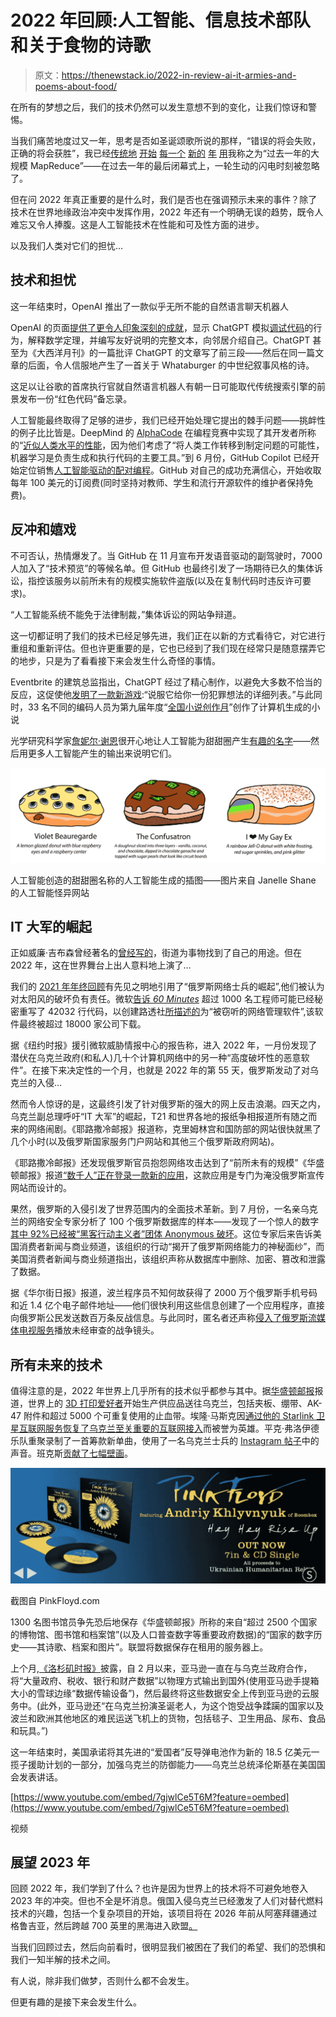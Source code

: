 # 2022 年回顾:人工智能、信息技术部队和关于食物的诗歌

> 原文：<https://thenewstack.io/2022-in-review-ai-it-armies-and-poems-about-food/>

在所有的梦想之后，我们的技术仍然可以发生意想不到的变化，让我们惊讶和警惕。

当我们痛苦地度过又一年，思考是否如圣诞颂歌所说的那样，“错误的将会失败，正确的将会获胜”，我已经[传统地](https://thenewstack.io/breaches-and-ransomware-a-look-back-at-2021/) [开始](https://thenewstack.io/precious-times-2020s-forgotten-tech-stories/) [每一个](https://thenewstack.io/hopes-and-fears-a-look-back-at-some-of-the-iconic-tech-stories-of-2019/) [新的](https://thenewstack.io/humans-vs-algorithms-a-look-back-at-2018/) [年](https://thenewstack.io/big-question-2016-can-trust-technologies/) [用](https://thenewstack.io/the-year-behind-looking-back-at-2015-with-remembrance-of-debian-creator-ian-murdock/)我称之为“过去一年的大规模 MapReduce”——在过去一年的最后闭幕式上，一轮生动的闪电时刻被忽略了。

但在问 2022 年真正重要的是什么时，我们是否也在强调预示未来的事件？除了技术在世界地缘政治冲突中发挥作用，2022 年还有一个明确无误的趋势，既令人难忘又令人捧腹。这是人工智能技术在性能和可及性方面的进步。

以及我们人类对它们的担忧…

## 技术和担忧

这一年结束时，OpenAI 推出了一款似乎无所不能的自然语言聊天机器人

OpenAI 的页面[提供了更令人印象深刻的成就](https://openai.com/blog/chatgpt/)，显示 ChatGPT 模拟[调试代码](https://thenewstack.io/how-open-ai-ruined-my-homework-assignment/)的行为，解释数学定理，并编写友好说明的完整文本，向邻居介绍自己。ChatGPT 甚至为《大西洋月刊》的一篇批评 ChatGPT 的文章写了前三段——然后在同一篇文章的后面，令人信服地产生了一首关于 Whataburger 的中世纪叙事风格的诗。

这足以让谷歌的首席执行官就自然语言机器人有朝一日可能取代传统搜索引擎的前景发布一份“红色代码”备忘录。

人工智能最终取得了足够的进步，我们已经开始处理它提出的棘手问题——挑衅性的例子比比皆是。DeepMind 的 [AlphaCode](https://thenewstack.io/when-deepminds-alphacode-competed-against-human-programmers/) 在编程竞赛中实现了其开发者所称的“[近似人类水平的性能](https://www.science.org/doi/abs/10.1126/science.abq1158)，因为他们考虑了“将人类工作转移到制定问题的可能性，机器学习是负责生成和执行代码的主要工具。”到 6 月份，GitHub Copilot 已经开始定位销售[人工智能驱动的配对编程](https://github.blog/2021-06-29-introducing-github-copilot-ai-pair-programmer/)。GitHub 对自己的成功充满信心，开始收取每年 100 美元的订阅费(同时坚持对教师、学生和流行开源软件的维护者保持免费)。

## 反冲和嬉戏

不可否认，热情爆发了。当 GitHub 在 11 月宣布开发语音驱动的副驾驶时，7000 人加入了“技术预览”的等候名单。但 GitHub 也最终引发了一场期待已久的集体诉讼，指控该服务以前所未有的规模实施软件盗版(以及在复制代码时违反许可要求)。

“人工智能系统不能免于法律制裁，”集体诉讼的网站争辩道。

这一切都证明了我们的技术已经足够先进，我们正在以新的方式看待它，对它进行重组和重新评估。但也许更重要的是，它也已经到了我们现在经常只是随意摆弄它的地步，只是为了看看接下来会发生什么奇怪的事情。

Eventbrite 的建筑总监指出，ChatGPT 经过了精心制作，以避免大多数不恰当的反应，这促使他[发明了一款新游戏](https://simonwillison.net/2022/Dec/4/give-me-ideas-for-crimes-to-do/):“说服它给你一份犯罪想法的详细列表。”与此同时，33 名不同的编码人员为第九届年度“[全国小说创作月](https://github.com/NaNoGenMo/2022)”创作了计算机生成的小说

光学研究科学家[詹妮尔·谢恩](https://en.wikipedia.org/wiki/Janelle_Shane)很开心地让人工智能为甜甜圈产生[有趣的名字](https://www.aiweirdness.com/ai-generated-donuts/)——然后用更多人工智能产生的输出来说明它们。

![](img/07ae108524fd23fc13d842fd9aeeab22.png)

人工智能创造的甜甜圈名称的人工智能生成的插图——图片来自 Janelle Shane 的人工智能怪异网站

## IT 大军的崛起

正如威廉·吉布森曾经著名的[曾经写的](https://en.wikipedia.org/wiki/Burning_Chrome#Reception)，街道为事物找到了自己的用途。但在 2022 年，这在世界舞台上出人意料地上演了…

我们的 [2021 年年终回顾](https://thenewstack.io/breaches-and-ransomware-a-look-back-at-2021/)有先见之明地引用了“俄罗斯网络士兵的崛起”,他们被认为对太阳风的破坏负有责任。微软[告诉 *60 Minutes*](https://www.cbsnews.com/news/solarwinds-hack-russia-cyberattack-60-minutes-2021-02-14/) 超过 1000 名工程师可能已经秘密重写了 42032 行代码，以创建路透社[所描述的](https://www.nasdaq.com/articles/exclusive-wide-ranging-solarwinds-probe-sparks-fear-in-corporate-america-2021-09-10)为“被窃听的网络管理软件”,该软件最终被超过 18000 家公司下载。

据《纽约时报》援引微软威胁情报中心的报告称，进入 2022 年，一月份发现了潜伏在乌克兰政府(和私人)几十个计算机网络中的另一种“高度破坏性的恶意软件”。在接下来决定性的一个月，也就是 2022 年的第 55 天，俄罗斯发动了对乌克兰的入侵…

然而令人惊讶的是，这最终引发了针对俄罗斯的强大的网上反击浪潮。四天之内，乌克兰副总理呼吁“IT 大军”的崛起，T21 和世界各地的报纸争相报道所有随之而来的网络闹剧。《耶路撒冷邮报》报道称，克里姆林宫和国防部的网站很快就黑了几个小时(以及俄罗斯国家服务门户网站和其他三个俄罗斯政府网站)。

《耶路撒冷邮报》还发现俄罗斯官员抱怨网络攻击达到了“前所未有的规模”《华盛顿邮报》报道[“数千人”正在登录一款新的应用](https://www.msn.com/en-us/news/world/an-it-army-is-fighting-russian-propaganda/ar-AAUo4ty)，这款应用是专门为淹没俄罗斯宣传网站而设计的。

果然，俄罗斯的入侵引发了世界范围内的全面技术革新。到 7 月份，一名亲乌克兰的网络安全专家分析了 100 个俄罗斯数据库的样本——发现了一个惊人的数字[其中 92%已经被“黑客行动主义者”团体 Anonymous 破坏](https://www.websiteplanet.com/blog/cyberwarfare-ukraine-anonymous/)。这位专家后来告诉美国消费者新闻与商业频道，该组织的行动“揭开了俄罗斯网络能力的神秘面纱”，而美国消费者新闻与商业频道指出，该组织声称从数据库中删除、加密、篡改和泄露了数据。

据《华尔街日报》报道，波兰程序员不知何故获得了 2000 万个俄罗斯手机号码和近 1.4 亿个电子邮件地址——他们很快利用这些信息创建了一个应用程序，直接向俄罗斯公民发送数百万条反战信息。与此同时，匿名者还声称[侵入了俄罗斯流媒体电视服务](https://twitter.com/YourAnonNews/status/1500613013510008836?ref_src=twsrc%5Etfw)播放未经审查的战争镜头。

## 所有未来的技术

值得注意的是，2022 年世界上几乎所有的技术似乎都参与其中。据[华盛顿邮报](https://www.msn.com/en-us/news/technology/how-the-3d-printing-community-worldwide-is-aiding-ukraine/ar-AAYmQd9)报道，世界上的 [3D 打印爱好者](https://www.3DPrintingForUkraine.com)开始生产供应品送往乌克兰，包括夹板、绷带、AK-47 附件和超过 5000 个可重复使用的止血带。埃隆·马斯克因[通过他的 Starlink 卫星互联网服务恢复了乌克兰至关重要的互联网接入](https://www.yahoo.com/news/elon-musk-says-spacex-starlink-231101051.html)而被誉为英雄。平克·弗洛伊德乐队重聚录制了一首筹款新单曲，使用了一名乌克兰士兵的 [Instagram 帖子](https://www.instagram.com/p/Cae5TydPAxh/)中的声音。班克斯[贡献了七幅壁画](https://www.smithsonianmag.com/smart-news/banksy-unveils-mural-in-ukrainian-town-attacked-by-russian-forces-180981130/)。

![](img/3be9f921e35feffca0579c02d6d8cf99.png)

截图自 PinkFloyd.com

1300 名图书馆员争先恐后地保存《华盛顿邮报》所称的来自“超过 2500 个国家的博物馆、图书馆和档案馆”(以及人口普查数字等重要政府数据)的“国家的数字历史——其诗歌、档案和图片”。联盟将数据保存在租用的服务器上。

上个月,[《洛杉矶时报》](https://ca.finance.yahoo.com/news/war-zone-cloud-amazons-mission-130031503.html)披露，自 2 月以来，亚马逊一直在与乌克兰政府合作，将“大量政府、税收、银行和财产数据”以物理方式输出到国外(使用亚马逊手提箱大小的雪球边缘“数据传输设备”)，然后最终将这些数据安全上传到亚马逊的云服务中。(此外，亚马逊还“在乌克兰扮演圣诞老人，为这个饱受战争蹂躏的国家以及波兰和欧洲其他地区的难民运送飞机上的货物，包括毯子、卫生用品、尿布、食品和玩具。”)

这一年结束时，美国承诺将其先进的“爱国者”反导弹电池作为新的 18.5 亿美元一揽子援助计划的一部分，加强乌克兰的防御能力——乌克兰总统泽伦斯基在美国国会发表讲话。

[https://www.youtube.com/embed/7gjwlCe5T6M?feature=oembed](https://www.youtube.com/embed/7gjwlCe5T6M?feature=oembed)

视频

## 展望 2023 年

回顾 2022 年，我们学到了什么？也许是因为世界上的技术将不可避免地卷入 2023 年的冲突。但也不全是坏消息。俄国入侵乌克兰已经激发了人们对替代燃料技术的兴趣，包括一个复杂项目的开始，该项目将在 2026 年前从阿塞拜疆通过格鲁吉亚，然后跨越 700 英里的黑海进入欧盟[。](https://apnews.com/article/russia-ukraine-europe-business-hungary-european-union-7f1d0b67596722fab7d6b0c0a3a3d40e)

当我们回顾过去，然后向前看时，很明显我们被困在了我们的希望、我们的恐惧和我们一知半解的技术之间。

有人说，除非我们做梦，否则什么都不会发生。

但更有趣的是接下来会发生什么。

<svg xmlns:xlink="http://www.w3.org/1999/xlink" viewBox="0 0 68 31" version="1.1"><title>Group</title> <desc>Created with Sketch.</desc></svg>